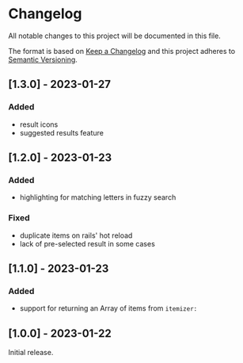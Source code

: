 # Changelog
All notable changes to this project will be documented in this file.

The format is based on [Keep a Changelog](http://keepachangelog.com/en/1.0.0/)
and this project adheres to [Semantic Versioning](http://semver.org/spec/v2.0.0.html).

## [1.3.0] - 2023-01-27

### Added

- result icons
- suggested results feature

## [1.2.0] - 2023-01-23

### Added

- highlighting for matching letters in fuzzy search

### Fixed

- duplicate items on rails' hot reload
- lack of pre-selected result in some cases

## [1.1.0] - 2023-01-23

### Added

- support for returning an Array of items from `itemizer:`

## [1.0.0] - 2023-01-22

Initial release.
